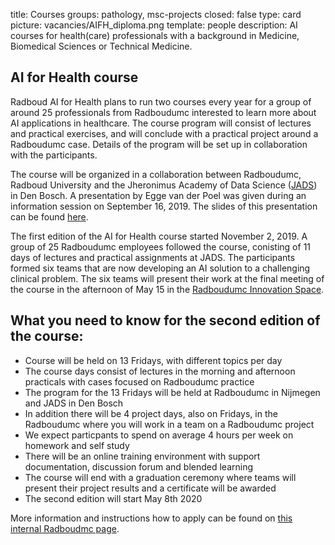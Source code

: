 title: Courses 
groups: pathology, msc-projects
closed: false
type: card
picture: vacancies/AIFH_diploma.png
template: people
description: AI courses for health(care) professionals with a background in Medicine, Biomedical Sciences or Technical Medicine. 

## AI for Health course
Radboud AI for Health plans to run two courses every year for a group of around 25 professionals from Radboudumc interested to learn more about AI applications in healthcare. The course program will consist of lectures and practical exercises, and will conclude with a practical project around a Radboudumc case. Details of the program will be set up in collaboration with the participants.

The course will be organized in a collaboration between Radboudumc, Radboud University and the Jheronimus Academy of Data Science ([JADS](https://www.jads.nl/)) in Den Bosch. A presentation by Egge van der Poel was given during an information session on September 16, 2019. The slides of this presentation can be found [here](https://drive.google.com/open?id=1nnYpNSdr10E3Zm7IiV78UFj239eIV4Yx). 

The first edition of the AI for Health course started November 2, 2019. A group of 25 Radboudumc employees followed the course, conisting of 11 days of lectures and practical assignments at JADS. The participants formed six teams that are now developing an AI solution to a challenging clinical problem. The six teams will present their work at the final meeting of the course in the afternoon of May 15 in the [Radboudumc Innovation Space](https://www.radboudumc.nl/en/reshape/innovation-space).

## What you need to know for the second edition of the course:
- Course will be held on 13 Fridays, with different topics per day
- The course days consist of lectures in the morning and afternoon practicals with cases focused on Radboudumc practice
- The program for the 13 Fridays will be held at Radboudumc in Nijmegen and JADS in Den Bosch
- In addition there will be 4 project days, also on Fridays, in the Radboudumc where you will work in a team on a Radboudumc project
- We expect particpants to spend on average 4 hours per week on homework and self study
- There will be an online training environment with support documentation, discussion forum and blended learning
- The course will end with a graduation ceremony where teams will present their project results and a certificate will be awarded
- The second edition will start May 8th 2020

More information and instructions how to apply can be found on [this internal Radboudmc page](https://www.radboudumc.nl/en/intranet/information-for-researchers/how-can-we-help-you/projects/radboudaiforhealth/cursus-ai-voor-medewerkers). 


 <!-- We plan to have 7 obligatory session and 3 that can be selected from a larger list --> 
